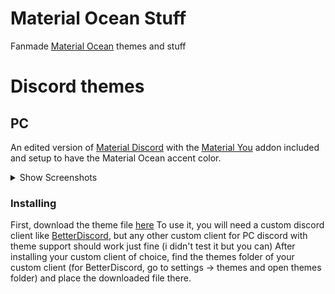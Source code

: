 # Material Ocean Stuff
Fanmade [Material Ocean](https://github.com/material-ocean/Material-Ocean) themes and stuff

# Discord themes
## PC
An edited version of [Material Discord](https://github.com/CapnKitten/Material-Discord) with the [Material You](https://github.com/CapnKitten/BetterDiscord/tree/master/Themes/Material-Discord/css/addons/material-you) addon included and setup to have the Material Ocean accent color.

<details>
  <summary>Show Screenshots</summary>
  
  ![screenshot-1](https://laptopcat.github.io/material-ocean-stuff/screenshots/pc-1.png) 
  ![screenshot-2](https://laptopcat.github.io/material-ocean-stuff/screenshots/pc-2.png)
  ![screenshot-3](https://laptopcat.github.io/material-ocean-stuff/screenshots/pc-3.png)
</details>

### Installing
First, download the theme file [here](https://laptopcat.github.io/material-ocean-stuff/themes/discord/Material-Discord.theme.css)
To use it, you will need a custom discord client like [BetterDiscord](https://betterdiscord.app), but any other custom client for PC discord with theme support should work just fine (i didn't test it but you can)
After installing your custom client of choice, find the themes folder of your custom client (for BetterDiscord, go to settings -> themes and open themes folder) and place the downloaded file there.
